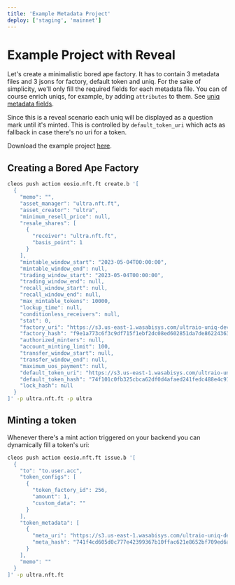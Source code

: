 ```yaml
---
title: 'Example Metadata Project'
deploy: ['staging', 'mainnet']
---
```



# Example Project with Reveal

Let's create a minimalistic bored ape factory. It has to contain 3 metadata files and 3 jsons
for factory, default token and uniq. For the sake of simplicity, we'll only fill the required fields for each metadata file. You can of course enrich uniqs, for example, by adding `attributes` to them. See [uniq metadata fields](../uniq-metadata.md#metadata-fields).

Since this is a reveal scenario each uniq will be displayed as a question mark until it's minted. This is controlled by `default_token_uri` which acts as fallback in case there's no uri for a token.

Download the example project [here](https://github.com/ultraio/docs-example-x/blob/main/nft/example-pfp-project.zip?raw=true).

## Creating a Bored Ape Factory

```sh
cleos push action eosio.nft.ft create.b '[
  {
    "memo": "",
    "asset_manager": "ultra.nft.ft",
    "asset_creator": "ultra",
    "minimum_resell_price": null,
    "resale_shares": [
      {
        "receiver": "ultra.nft.ft",
        "basis_point": 1
      }
    ],
    "mintable_window_start": "2023-05-04T00:00:00",
    "mintable_window_end": null,
    "trading_window_start": "2023-05-04T00:00:00",
    "trading_window_end": null,
    "recall_window_start": null,
    "recall_window_end": null,
    "max_mintable_tokens": 10000,
    "lockup_time": null,
    "conditionless_receivers": null,
    "stat": 0,
    "factory_uri": "https://s3.us-east-1.wasabisys.com/ultraio-uniq-dev/example-pfp-project/factory.json",
    "factory_hash": "f9e1a773c6f3c9df715f1ebf2dc08ed602851da7de862243630d0151632117c2",
    "authorized_minters": null,
    "account_minting_limit": 100,
    "transfer_window_start": null,
    "transfer_window_end": null,
    "maximum_uos_payment": null,
    "default_token_uri": "https://s3.us-east-1.wasabisys.com/ultraio-uniq-dev/example-pfp-project/default.json",
    "default_token_hash": "74f101c0fb325cbca62df0d4afaed241fedc488e4c917049c8fddaf7980d1858",
    "lock_hash": null
  }
]' -p ultra.nft.ft -p ultra
```

## Minting a token

Whenever there's a mint action triggered on your backend you can dynamically fill a token's uri:

```sh
cleos push action eosio.nft.ft issue.b '[
  {
    "to": "to.user.acc",
    "token_configs": [
      {
        "token_factory_id": 256,
        "amount": 1,
        "custom_data": ""
      }
    ],
    "token_metadata": [
      {
        "meta_uri": "https://s3.us-east-1.wasabisys.com/ultraio-uniq-dev/example-pfp-project/uniq.json",
        "meta_hash": "741f4cd605d0c777e42399367b10ffac621e8652bf709ed6ada2dd06d570f144"
      }
    ],
    "memo": ""
  }
]' -p ultra.nft.ft
```

